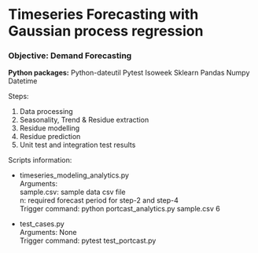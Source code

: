 # Timeseries Forecasting with Gaussian process regression

### Objective: Demand Forecasting

**Python packages:**
  Python-dateutil
  Pytest
  Isoweek
  Sklearn
  Pandas
  Numpy
  Datetime

Steps:
1. Data processing
2. Seasonality, Trend & Residue extraction
3. Residue modelling
4. Residue prediction
5. Unit test and integration test results


Scripts information:

 - timeseries_modeling_analytics.py  
    Arguments:   
    sample.csv: sample data csv file  
    n: required forecast period for step-2 and step-4  
    Trigger command: python portcast_analytics.py sample.csv 6  

 - test_cases.py  
    Arguments: None  
    Trigger command: pytest test_portcast.py
